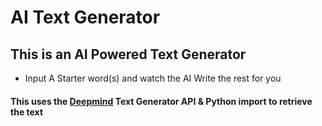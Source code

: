 # AI Text Generator  

## This is an AI Powered Text Generator  
- Input A Starter word(s) and watch the AI Write the rest for you  

#### This uses the [Deepmind](https://deepai.org/machine-learning-model/text-generator) Text Generator API & Python import to retrieve the text  
